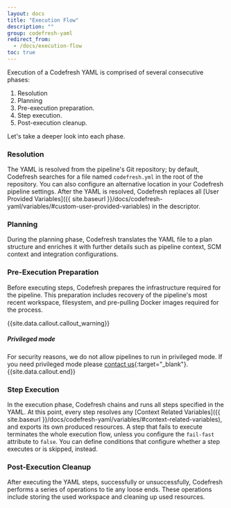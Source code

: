 ```yaml
---
layout: docs
title: "Execution Flow"
description: ""
group: codefresh-yaml
redirect_from:
  - /docs/execution-flow
toc: true
---
```

Execution of a Codefresh YAML is comprised of several consecutive phases:

1. Resolution
2. Planning
3. Pre-execution preparation.
4. Step execution.
5. Post-execution cleanup.

Let's take a deeper look into each phase.

### Resolution

The YAML is resolved from the pipeline's Git repository; by default, Codefresh searches for a file named `codefresh.yml` in the root of the repository.
You can also configure an alternative location in your Codefresh pipeline settings.
After the YAML is resolved, Codefresh replaces all [User Provided Variables]({{ site.baseurl }}/docs/codefresh-yaml/variables/#custom-user-provided-variables) in the descriptor.

### Planning
During the planning phase, Codefresh translates the YAML file to a plan structure and enriches it with further details such as pipeline context, SCM context and integration configurations.

### Pre-Execution Preparation
Before executing steps, Codefresh prepares the infrastructure required for the pipeline.
This preparation includes recovery of the pipeline's most recent workspace, filesystem, and pre-pulling Docker images required for the process.

{{site.data.callout.callout_warning}}
##### Privileged mode
For security reasons, we do not allow pipelines to run in privileged mode. If you need privileged mode please [contact us](https://codefresh.io/contact-us/){:target="_blank"}. 
{{site.data.callout.end}}

### Step Execution
In the execution phase, Codefresh chains and runs all steps specified in the YAML. At this point, every step resolves any [Context Related Variables]({{ site.baseurl }}/docs/codefresh-yaml/variables/#context-related-variables), and exports its own produced resources. 
A step that fails to execute terminates the whole execution flow, unless you configure the `fail-fast` attribute to `false`. You can define conditions that configure whether a step executes or is skipped, instead. 

### Post-Execution Cleanup
After executing the YAML steps, successfully or unsuccessfully, Codefresh performs a series of operations to tie any loose ends.
These operations include storing the used workspace and cleaning up used resources.
